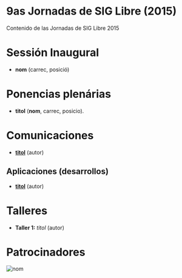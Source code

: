 # 9as Jornadas de SIG Libre (2015)

Contenido de las Jornadas de SIG Libre 2015

Sessión Inaugural
==================

* **nom** (carrec, posició)

Ponencias plenárias
====================

* **titol** (**nom**, carrec, posicio).

Comunicaciones
=================

* **[titol](http://)** (autor)

Aplicaciones (desarrollos)
---------------------------

* **[titol](http://)** (autor)

Talleres
========

* **Taller 1:** *titol* (autor)

Patrocinadores
==============

![nom](img/fitxer.jpg)

